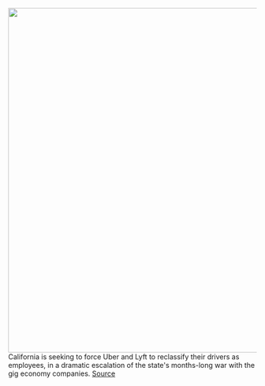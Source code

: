 <img src='https://cdn.vox-cdn.com/thumbor/C_Q3-AMFCKx6xYC7sOoFk_olFkA=/0x0:5192x3397/1200x800/filters:focal(2181x1284:3011x2114)/cdn.vox-cdn.com/uploads/chorus_image/image/66977511/1219232629.jpg.0.jpg' width='700px' /><br/>
California is seeking to force Uber and Lyft to reclassify their drivers as employees, in a dramatic escalation of the state's months-long war with the gig economy companies.
<a href='https://www.theverge.com/2020/6/24/21302140/california-ag-uber-lyft-drivers-classify-employees-preliminary-injunction'> Source <a/>